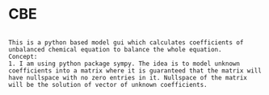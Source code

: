 # CBE
<pre>
<code>
This is a python based model gui which calculates coefficients of unbalanced chemical equation to balance the whole equation.
Concept:
1. I am using python package sympy. The idea is to model unknown coefficients into a matrix where it is guaranteed that the matrix will have nullspace with no zero entries in it. Nullspace of the matrix will be the solution of vector of unknown coefficients.
</code>
</pre>
